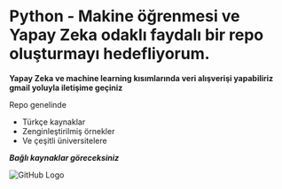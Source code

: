 # Python - Makine öğrenmesi ve Yapay Zeka odaklı faydalı bir repo oluşturmayı hedefliyorum.
**Yapay Zeka ve machine learning kısımlarında veri alışverişi yapabiliriz gmail yoluyla iletişime geçiniz**

Repo genelinde
- Türkçe kaynaklar
- Zenginleştirilmiş örnekler
- Ve çeşitli üniversitelere

***Bağlı kaynaklar göreceksiniz***


![GitHub Logo](https://github.githubassets.com/images/modules/logos_page/GitHub-Mark.png)
